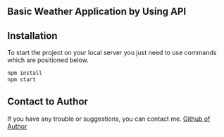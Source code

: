 ## Basic Weather Application by Using API 

## Installation
To start the project on your local server you just need to use commands which are positioned below.

```bash
npm install
npm start
```

## Contact to Author
If you have any trouble or suggestions, you can contact me.
[Github of Author](https://github.com/bdedeogluu)
